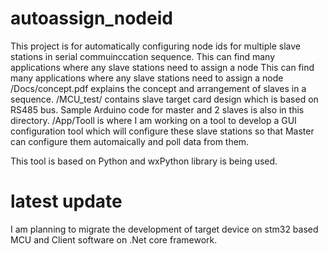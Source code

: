 # autoassign_nodeid
This project is for automatically configuring node ids for multiple slave stations in serial commuinccation sequence.
This can find many applications where any slave stations need to assign a node This can find many applications where any slave stations need to assign a node 
/Docs/concept.pdf explains the concept and arrangement of slaves in a sequence.
/MCU_test/ contains slave target card design which is based on RS485 bus. Sample Arduino code for master and 2 slaves is also in this directory.
/App/Tooll is where I am working on a tool to develop a GUI configuration tool which will configure these slave stations so that Master can configure them automaically and poll data from them.

This tool is based on Python and wxPython library is being used.


# latest update
I am planning to migrate the development of target device on stm32 based MCU and Client software on .Net core framework.
